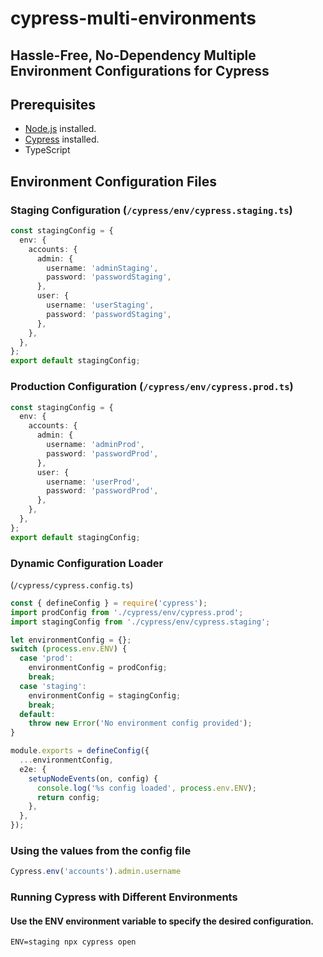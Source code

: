# cypress-multi-environments
## Hassle-Free, No-Dependency Multiple Environment Configurations for Cypress
## Prerequisites

- [Node.js](https://nodejs.org/) installed.
- [Cypress](https://www.cypress.io/) installed.
- TypeScript

## Environment Configuration Files

### Staging Configuration (`/cypress/env/cypress.staging.ts`)
```typescript
const stagingConfig = {
  env: {
    accounts: {
      admin: {
        username: 'adminStaging',
        password: 'passwordStaging',
      },
      user: {
        username: 'userStaging',
        password: 'passwordStaging',
      },
    },
  },
};
export default stagingConfig;
```
### Production Configuration (`/cypress/env/cypress.prod.ts`)
```typescript
const stagingConfig = {
  env: {
    accounts: {
      admin: {
        username: 'adminProd',
        password: 'passwordProd',
      },
      user: {
        username: 'userProd',
        password: 'passwordProd',
      },
    },
  },
};
export default stagingConfig;
```
### Dynamic Configuration Loader
(`/cypress/cypress.config.ts`)
```typescript
const { defineConfig } = require('cypress');
import prodConfig from './cypress/env/cypress.prod';
import stagingConfig from './cypress/env/cypress.staging';

let environmentConfig = {};
switch (process.env.ENV) {
  case 'prod':
    environmentConfig = prodConfig;
    break;
  case 'staging':
    environmentConfig = stagingConfig;
    break;
  default:
    throw new Error('No environment config provided');
}

module.exports = defineConfig({
  ...environmentConfig,
  e2e: {
    setupNodeEvents(on, config) {
      console.log('%s config loaded', process.env.ENV);
      return config;
    },
  },
});
```
### Using the values from the config file
```typescript
Cypress.env('accounts').admin.username
```
### Running Cypress with Different Environments
#### Use the ENV environment variable to specify the desired configuration.

```shell
ENV=staging npx cypress open
```